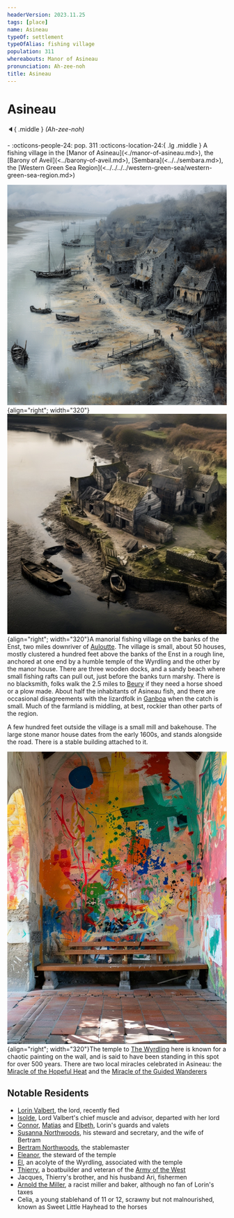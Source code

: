 ```yaml
---
headerVersion: 2023.11.25
tags: [place]
name: Asineau
typeOf: settlement
typeOfAlias: fishing village
population: 311
whereabouts: Manor of Asineau
pronunciation: Ah-zee-noh
title: Asineau
---
```

# Asineau
:speaker:{ .middle } *(Ah-zee-noh)*  
<div class="grid cards ext-narrow-margin ext-one-column" markdown>
-  
    :octicons-people-24: pop. 311  
    :octicons-location-24:{ .lg .middle } A fishing village in the [Manor of Asineau](<./manor-of-asineau.md>), the [Barony of Aveil](<../barony-of-aveil.md>), [Sembara](<../../sembara.md>), the [Western Green Sea Region](<../../../../western-green-sea/western-green-sea-region.md>)  
</div>


![Asineau Image 2](../../../../../assets/asineau-image-2.png){align="right"; width="320"} ![Asineau Docks](../../../../../assets/asineau-docks.jpg){align="right"; width="320"}A manorial fishing village on the banks of the Enst, two miles downriver of [Auloutte](<./auloutte.md>). The village is small, about 50 houses, mostly clustered a hundred feet above the banks of the Enst in a rough line, anchored at one end by a humble temple of the Wyrdling and the other by the manor house. There are three wooden docks, and a sandy beach where small fishing rafts can pull out, just before the banks turn marshy. There is no blacksmith, folks walk the 2.5 miles to [Beury](<./beury.md>) if they need a horse shoed or a plow made. About half the inhabitants of Asineau fish, and there are occasional disagreements with the lizardfolk in [Ganboa](<./ganboa.md>) when the catch is small. Much of the farmland is middling, at best, rockier than other parts of the region.

A few hundred feet outside the village is a small mill and bakehouse. The large stone manor house dates from the early 1600s, and stands alongside the road. There is a stable building attached to it. 

![Asineau Wrydling Painting](../../../../../assets/asineau-wrydling-painting.jpg){align="right"; width="320"}The temple to [The Wyrdling](<../../../../../cosmology/gods/incorporeal-gods/mos-numena-pantheon/the-wyrdling.md>) here is known for a chaotic painting on the wall, and is said to have been standing in this spot for over 500 years. There are two local miracles celebrated in Asineau: the [Miracle of the Hopeful Heat](<../../../../../time/holidays-and-festivals/miracle-of-the-hopeful-heat.md>) and the [Miracle of the Guided Wanderers](<../../../../../time/holidays-and-festivals/miracle-of-the-guided-wanderers.md>)

## Notable Residents

* [Lorin Valbert](<../../../../../people/sembarans/lorin-valbert.md>), the lord, recently fled
* [Isolde](<../../../../../people/sembarans/isolde.md>), Lord Valbert's chief muscle and advisor, departed with her lord
* [Connor](<../../../../../people/sembarans/connor.md>), [Matias](<../../../../../people/sembarans/matias.md>) and [Elbeth](<../../../../../people/sembarans/elbeth.md>), Lorin's guards and valets
* [Susanna Northwoods](<../../../../../people/sembarans/susanna-northwoods.md>), his steward and secretary, and the wife of Bertram
* [Bertram Northwoods](<../../../../../people/sembarans/bertram-northwoods.md>), the stablemaster
* [Eleanor](<../../../../../people/sembarans/eleanor.md>), the steward of the temple
* [El](<../../../../../people/sembarans/el.md>), an acolyte of the Wyrdling, associated with the temple
* [Thierry](<../../../../../people/sembarans/thierry.md>), a boatbuilder and veteran of the [Army of the West](<../../../../../groups/sembaran-army/army-of-the-west.md>)
* Jacques, Thierry's brother, and his husband Ari, fishermen
* [Arnold the Miller](<../../../../../people/sembarans/arnold-the-miller.md>), a racist miller and baker, although no fan of Lorin's taxes
* Celia, a young stablehand of 11 or 12, scrawny but not malnourished, known as Sweet Little Hayhead to the horses

